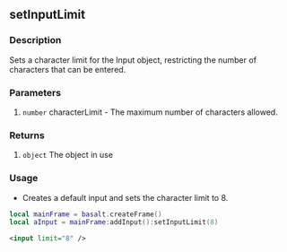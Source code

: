 ## setInputLimit

### Description

Sets a character limit for the Input object, restricting the number of characters that can be entered.

### Parameters

1. `number` characterLimit - The maximum number of characters allowed.

### Returns

1. `object` The object in use

### Usage

* Creates a default input and sets the character limit to 8.

```lua
local mainFrame = basalt.createFrame()
local aInput = mainFrame:addInput():setInputLimit(8)
```

```xml
<input limit="8" />
```

